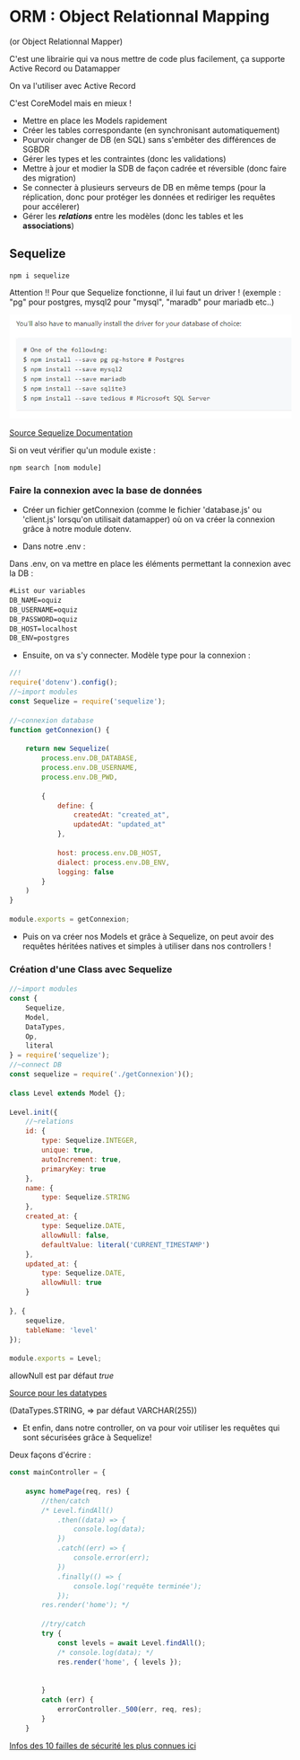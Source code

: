 # ORM : Object Relationnal Mapping

(or Object Relationnal Mapper)

C'est une librairie qui va nous mettre de code plus facilement, ça supporte Active Record ou Datamapper

On va l'utiliser avec Active Record

C'est CoreModel mais en mieux !

- Mettre en place les Models rapidement
- Créer les tables correspondante (en synchronisant automatiquement)
- Pourvoir changer de DB (en SQL) sans s'embêter des différences de SGBDR
- Gérer les types et les contraintes (donc les validations)
- Mettre à jour et modier la SDB de façon cadrée et réversible (donc faire des migration)
- Se connecter à plusieurs serveurs de DB en même temps (pour la réplication, donc pour protéger les données et rediriger les requêtes pour accélerer)
- Gérer les ***relations*** entre les modèles (donc les tables et les **associations**)

## Sequelize

```shell
npm i sequelize
```

Attention !! Pour que Sequelize fonctionne, il lui faut un driver !
(exemple : "pg" pour postgres, mysql2 pour "mysql", "maradb" pour mariadb etc..)

![driver](./img/ep4/driver.png)

[Source Sequelize Documentation](https://sequelize.org/docs/v6/)

Si on veut vérifier qu'un module existe :

```shell
npm search [nom module]
```

### Faire la connexion avec la base de données

- Créer un fichier getConnexion (comme le fichier 'database.js' ou 'client.js' lorsqu'on utilisait datamapper) où on va créer la connexion grâce à notre module dotenv.

- Dans notre .env :

Dans .env, on va mettre en place les éléments permettant la connexion avec la DB :

```txt
#List our variables
DB_NAME=oquiz
DB_USERNAME=oquiz
DB_PASSWORD=oquiz
DB_HOST=localhost
DB_ENV=postgres

```

- Ensuite, on va s'y connecter.
Modèle type pour la connexion :

```js
//!
require('dotenv').config();
//~import modules
const Sequelize = require('sequelize');

//~connexion database
function getConnexion() {

    return new Sequelize(
        process.env.DB_DATABASE,
        process.env.DB_USERNAME,
        process.env.DB_PWD,

        {
            define: {
                createdAt: "created_at",
                updatedAt: "updated_at"
            },

            host: process.env.DB_HOST,
            dialect: process.env.DB_ENV,
            logging: false
        }
    )
}

module.exports = getConnexion;

```

- Puis on va créer nos Models et grâce à Sequelize, on peut avoir des requêtes héritées natives et simples à utiliser dans nos controllers !

### Création d'une Class avec Sequelize

```js
//~import modules
const {
    Sequelize,
    Model,
    DataTypes,
    Op,
    literal
} = require('sequelize');
//~connect DB
const sequelize = require('./getConnexion')();

class Level extends Model {};

Level.init({
    //~relations
    id: {
        type: Sequelize.INTEGER,
        unique: true,
        autoIncrement: true,
        primaryKey: true
    },
    name: {
        type: Sequelize.STRING
    },
    created_at: {
        type: Sequelize.DATE,
        allowNull: false,
        defaultValue: literal('CURRENT_TIMESTAMP')
    },
    updated_at: {
        type: Sequelize.DATE,
        allowNull: true
    }

}, {
    sequelize,
    tableName: 'level'
});

module.exports = Level; 

```

allowNull est par défaut *true*

[Source pour les datatypes](https://sequelize.org/docs/v7/other-topics/other-data-types/)

(DataTypes.STRING, => par défaut VARCHAR(255))

- Et enfin, dans notre controller, on va pour voir utiliser les requêtes qui sont sécurisées grâce à Sequelize!

Deux façons d'écrire :

```js
const mainController = {

    async homePage(req, res) {
        //then/catch
        /* Level.findAll()
            .then((data) => {
                console.log(data);
            })
            .catch((err) => {
                console.error(err);
            })
            .finally(() => {
                console.log('requête terminée');
            });
        res.render('home'); */

        //try/catch
        try {
            const levels = await Level.findAll();
            /* console.log(data); */
            res.render('home', { levels });
            
            
        }
        catch (err) {
            errorController._500(err, req, res);
        }
    }
```

[Infos des 10 failles de sécurité les plus connues ici](https://owasp.org/Top10/)
